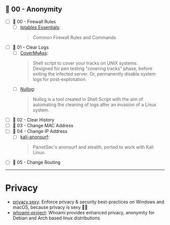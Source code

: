## 🔸 00 - Anonymity
  - [ ] 🔸 00 - Firewall Rules
    - [ ] [Iptables Essentials](https://github.com/trimstray/iptables-essentials): 
      > Common Firewall Rules and Commands
  - [ ] 🔸 01 - Clear Logs
      - [ ] [CoverMyAss](https://github.com/sundowndev/covermyass): 
        > Shell script to cover your tracks on UNIX systems. <br> Designed for pen testing "covering tracks" phase, before exiting the infected server. Or, permanently disable system logs for post-exploitation.
      - [ ] [Nullog](https://github.com/MrEmpy/Nullog): 
        > Nullog is a tool created in Shell Script with the aim of automating the cleaning of logs after an invasion of a Linux system.
  - [ ] 🔸 02 - Clear History
  - [ ] 🔸 03 - Change MAC Address
  - [ ] 🔸 04 - Change IP Address
    - [ ] [kali-anonsurf](https://github.com/Und3rf10w/kali-anonsurf): 
      > ParrotSec's anonsurf and stealth, ported to work with Kali Linux.
  - [ ] 🔸 05 - Change Routing    

---

# Privacy 
  - [privacy.sexy](https://github.com/undergroundwires/privacy.sexy): Enforce privacy & security best-practices on Windows and macOS, because privacy is sexy 🍑🍆
  - [whoami-project](https://github.com/owerdogan/whoami-project): Whoami provides enhanced privacy, anonymity for Debian and Arch based linux distributions
